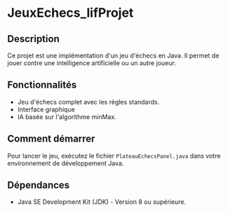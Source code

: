 # JeuxEchecs_lifProjet

## Description
Ce projet est une implémentation d'un jeu d'échecs en Java. Il permet de jouer contre une intelligence artificielle ou un autre joueur. 

## Fonctionnalités
- Jeu d'échecs complet avec les règles standards.
- Interface graphique
- IA basée sur l'algorithme minMax.

## Comment démarrer
Pour lancer le jeu, exécutez le fichier `PlateauEchecsPanel.java` dans votre environnement de développement Java.

## Dépendances
- Java SE Development Kit (JDK) - Version 8 ou supérieure.


